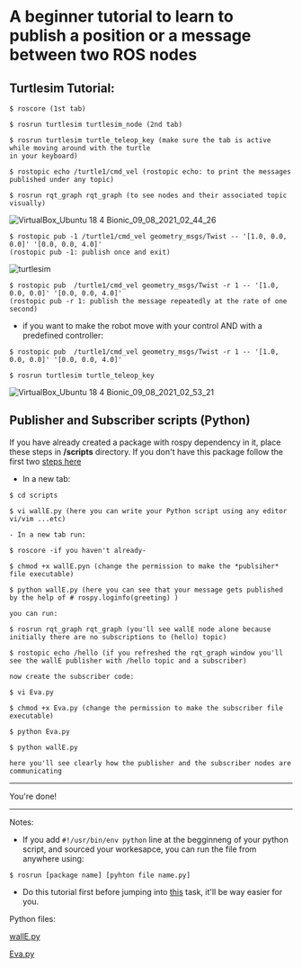 # A beginner tutorial to learn to publish a position or a message between two ROS nodes  

## Turtlesim Tutorial:
```
$ roscore (1st tab)

$ rosrun turtlesim turtlesim_node (2nd tab)

$ rosrun turtlesim turtle_teleop_key (make sure the tab is active while moving around with the turtle 
in your keyboard) 

$ rostopic echo /turtle1/cmd_vel (rostopic echo: to print the messages published under any topic)

$ rosrun rqt_graph rqt_graph (to see nodes and their associated topic visually)
```
![VirtualBox_Ubuntu 18 4 Bionic_09_08_2021_02_44_26](https://user-images.githubusercontent.com/53378171/129241602-839a1d60-13b0-4486-ac66-7ac82740e7d1.png)

```
$ rostopic pub -1 /turtle1/cmd_vel geometry_msgs/Twist -- '[1.0, 0.0, 0.0]' '[0.0, 0.0, 4.0]' 
(rostopic pub -1: publish once and exit) 
```

![turtlesim](https://user-images.githubusercontent.com/53378171/129241056-ff2ec747-91fb-498c-a569-24e89ea38e16.png)


```
$ rostopic pub  /turtle1/cmd_vel geometry_msgs/Twist -r 1 -- '[1.0, 0.0, 0.0]' '[0.0, 0.0, 4.0]' 
(rostopic pub -r 1: publish the message repeatedly at the rate of one second) 
```

- if you want to make the robot move with your control AND with a predefined controller:
```
$ rostopic pub  /turtle1/cmd_vel geometry_msgs/Twist -r 1 -- '[1.0, 0.0, 0.0]' '[0.0, 0.0, 4.0]' 

$ rosrun turtlesim turtle_teleop_key 
```

![VirtualBox_Ubuntu 18 4 Bionic_09_08_2021_02_53_21](https://user-images.githubusercontent.com/53378171/129241711-6a466112-09a1-4cea-8df4-b3f24a8c8052.png)



## Publisher and Subscriber scripts (Python)
If you have already created a package with rospy dependency in it, place these steps in **/scripts** directory. If you don't have this package follow the first two [steps here](https://github.com/raghdutionn/AI-and-robotics/blob/main/Week%20%239/Publish%20to%20a%20topic%20using%20a%20Python%20script.md)

- In a new tab:
```
$ cd scripts
    
$ vi wallE.py (here you can write your Python script using any editor vi/vim ...etc) 

- In a new tab run:

$ roscore -if you haven't already-

$ chmod +x wallE.pyn (change the permission to make the *publsiher* file executable)

$ python wallE.py (here you can see that your message gets published by the help of # rospy.loginfo(greeting) )

you can run: 

$ rosrun rqt_graph rqt_graph (you'll see wallE node alone because initially there are no subscriptions to (hello) topic)

$ rostopic echo /hello (if you refreshed the rqt_graph window you'll see the wallE publisher with /hello topic and a subscriber)

now create the subscriber code:

$ vi Eva.py

$ chmod +x Eva.py (change the permission to make the subscriber file executable)

$ python Eva.py 

$ python wallE.py 

here you'll see clearly how the publisher and the subscriber nodes are communicating 
```
---

You're done! 

---
Notes: 

- If you add `#!/usr/bin/env python` line at the begginneng of your python script, and sourced your workesapce, you can run the file from anywhere using: 

`$ rosrun [package name] [pyhton file name.py]` 

- Do this tutorial first before jumping into [this](https://github.com/raghdutionn/AI-and-robotics/blob/main/Week%20%239/Publish%20to%20a%20topic%20using%20a%20Python%20script.md) task, it'll be way easier for you.

Python files:

[wallE.py](https://github.com/raghdutionn/AI-and-robotics/blob/main/Week%20%239/wallE.py)

[Eva.py](https://github.com/raghdutionn/AI-and-robotics/blob/main/Week%20%239/Eva.py)



